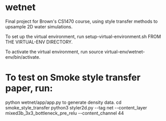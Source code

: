 # wetnet
Final project for Brown's CS1470 course, using style transfer methods to upsample 2D water simulations.

To set up the virtual environment, run setup-virtual-environment.sh FROM THE VIRTUAL-ENV DIRECTORY.

To activate the virtual environment, run source virtual-env/wetnet-env/bin/activate.


# To test on Smoke style transfer paper, run:

python wetnet/app/app.py to generate density data.
cd smoke_style_transfer
python3 styler2d.py --tag net --content_layer mixed3b_3x3_bottleneck_pre_relu --content_channel 44

